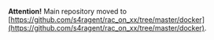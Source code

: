 **Attention!** Main repository moved to [https://github.com/s4ragent/rac_on_xx/tree/master/docker](https://github.com/s4ragent/rac_on_xx/tree/master/docker).
